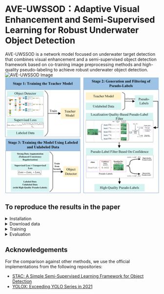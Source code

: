 # AVE-UWSSOD：Adaptive Visual Enhancement and Semi-Supervised Learning for Robust Underwater Object Detection
AVE-UWSSOD is a network model focused on underwater target detection that combines visual enhancement and a semi-supervised object detection framework based on co-training image preprocessing methods and high-quality pseudo-labeling to achieve robust underwater object detection.
![AVE-UWSSOD Image](https://github.com/Fly-fate/AVE-UWSSOD/blob/master/docs/AVE-SSOD.png)
![AVE-UWSSOD workflows](https://github.com/Fly-fate/AVE-UWSSOD/blob/master/docs/workflows.png)

## To reproduce the results in the paper
<details>
<summary>Installation</summary>

Install AVE-UWSSOD from source.
```shell
https://github.com/Fly-fate/AVE-UWSSOD.git
pip3 install -v -e .  # or  python3 setup.py develop
```

</details>

<details>
<summary>Download data</summary>
To ensure the fairness of the results we use the [STAC](https://github.com/google-research/ssl_detection/tree/master) paradigm for dataset partitioning.  

**step1.下载水下数据集`URPC2020`**
```shell
mkdir -p ${COCODIR}
cd ${COCODIR}
wget https://drive.usercontent.google.com/download?id=1PgP7gY1FkcpQ1D6XW_lPzTYCgsMhItbw&export=download&authuser=0&confirm=t&uuid=2f3b1cef-e48f-430d-a015-6ecba5466ebd&at=AENtkXY_kzd_2W_mpgmnLWiPMl4c%3A1731054381954
tar -xf URPC2020_detection.tar
```
**step2.Generate labeled and unlabeled splits**

- **format converter from pascal voc to coco.**
If you are using a VOC dataset instead of a COCO format dataset you can format it using the following command

```bash
cd ${PRJROOT}/datasets

python3 pascal_voc_xml2json.py --data_dir $VOCDIR

# resulting format
# ${VOCDIR}
#   - VOCdevkit
#       - Annotations
#       - JPEGImages

```
- **Generate labeled and unlabeled splits with different proportions of labeled data**
```
cd ${PRJROOT}/prepare_datasets

# Format:
#  labeled split - <datasetname>.<seed>@<percent_of_labeld>
#  unlabeled split - <datasetname>.<seed>@<percent_of_labeld>-unlabeled
for seed in 1 2 3 4 5; do
  for percent in 1 2 5 10 20; do
    python3 prepare_coco_data.py --percent $percent --seed $seed &
  done
done
```

</details>

<details>
<summary>Training</summary>

The following example uses labeled data as 10% train2017 and rest 90% train2017 data as unlabeled data, with YOLOX-Nano as the baseline model.

- **Step1.Train model on labeled data**
This step trains a standard detector on labeled data

```shell
python tools/train.py \
    --batch-size  64 \
    --exp_file  ./exps/example/yolox_voc/yolox_voc_nano.py \
    --ckpt /path/to/your/yolox_nano.pth \
```

- **Step2.Generate pseudo labels of unlabeled data**
In this step we use unlabeled data for inference to generate high quality for labeling while Set to use original images rather than resized ones for inference.
```shell
python tools/eval_ssl.py \
    -path /path/to/your/unlabel_dataset \
    --exp_file ./exps/example/yolox_voc/yolox_voc_nano.py \
    --ckpt /path/to/your/ckpt.pth \
```

- **Step3.Train AVE-UWSSOD**
 Use labeled data and unlabeled data with pseudo labels to train a AVE-UWSSOD detector
```shell
python tools/train_ssl.py \
    --batch-size 8 \
    --exp_file ./exps/example/yolox_voc/yolox_voc_nano_ssl.py \
    --batch-size-unlabeled 8
```
</details>

<details>
<summary>Evaluation</summary>

```shell
python tools/eval.py \
    --exp_file ./exps/example/yolox_voc/yolox_voc_nano_ssl.py \
    --batch-size 64 \
    --devices 2 \
    --ckpt /path/to/your/ckpt.pth 
```

</details>

## Acknowledgements
For the comparison against other methods, we use the official implementations from the following repositories:
-   [STAC: A Simple Semi-Supervised Learning Framework for Object Detection](https://github.com/google-research/ssl_detection/tree/master)
-   [YOLOX: Exceeding YOLO Series in 2021](https://github.com/Megvii-BaseDetection/YOLOX?tab=readme-ov-file)
